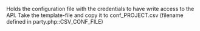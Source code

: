 Holds the configuration file with the credentials to have write access to the API. Take the template-file and copy it to conf_PROJECT.csv (filename defined in party.php::CSV_CONF_FILE)
